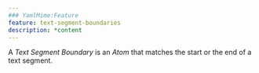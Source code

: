 ```yaml
---
### YamlMime:Feature
feature: text-segment-boundaries
description: *content
---
```

A <dfn>Text Segment Boundary</dfn> is an *Atom* that matches the start or the end of a text segment.